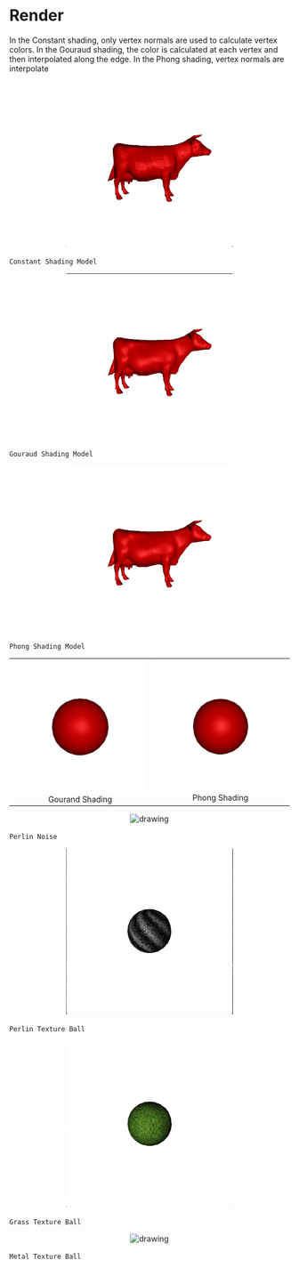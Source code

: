 # Render
In the Constant shading, only vertex normals are used to calculate vertex colors. In
the Gouraud shading, the color is calculated at each vertex and then interpolated along
the edge. In the Phong shading, vertex normals are interpolate


<p align="center"><img src="3DModel/images/constant_cow.png" alt="drawing" width="300" /></p>

`Constant Shading Model`

<p align="center"><img src="3DModel/images/gouraud_cow.png" alt="drawing" width="300" /></p>

`Gouraud Shading Model`

<p align="center"><img src="3DModel/images/phong_cow.png" alt="drawing" width="300" /></p>

`Phong Shading Model`

<table><tr>
    <td >
        <center> <img src="3DModel/images/gouraud_ball.png"> Gourand Shading </center>
    </td>
    <td >
        <center><img src="3DModel/images/phong_ball.png">Phong Shading</center>
    </td>
</tr></table>

<p align="center"><img src="3DModel/images/perlin_texture" alt="drawing" width="300" /></p>

`Perlin Noise`

<p align="center"><img src="3DModel/images/perlin_ball.png" alt="drawing" width="300" /></p>

`Perlin Texture Ball`

<p align="center"><img src="3DModel/images/grass_ball.png" alt="drawing" width="300" /></p>

`Grass Texture Ball`

<p align="center"><img src="3DModel/images/metal_ball.png" alt="drawing" width="300" /></p>

`Metal Texture Ball`
